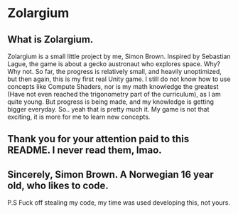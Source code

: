 # Zolargium
## What is Zolargium.
Zolargium is a small little project by me, Simon Brown.
Inspired by Sebastian Lague, the game is about a gecko austronaut who explores space.
    Why? Why not. 
So far, the progress is relatively small, and heavily unoptimized, but then again, this is my first real Unity game.
     I still do not know how to use concepts like Compute Shaders, nor is my math knowledge the greatest (Have not even reached the trigonometry part of the curriculum), as I am quite young.
But progress is being made, and my knowledge is getting bigger everyday.
So.. yeah that is pretty much it. My game is not that exciting, it is more for me to learn new concepts.
## Thank you for your attention paid to this README. I never read them, lmao.
##   Sincerely, Simon Brown. A Norwegian 16 year old, who likes to code.
P.S Fuck off stealing my code, my time was used developing this, not yours.